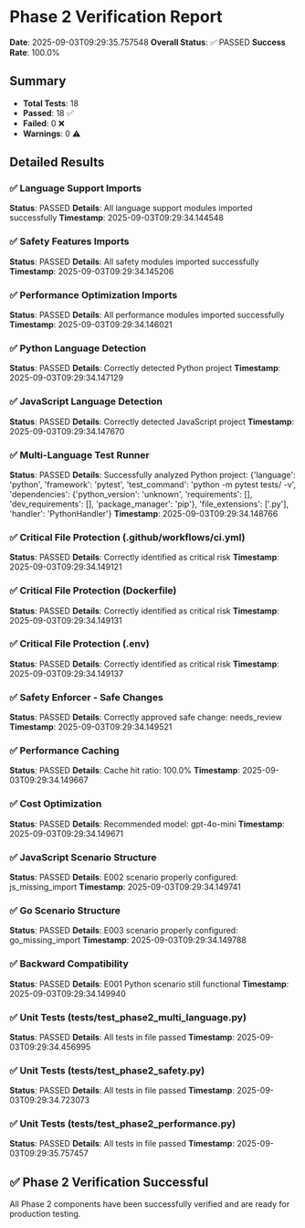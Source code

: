 # Phase 2 Verification Report

**Date**: 2025-09-03T09:29:35.757548
**Overall Status**: ✅ PASSED
**Success Rate**: 100.0%

## Summary

- **Total Tests**: 18
- **Passed**: 18 ✅
- **Failed**: 0 ❌
- **Warnings**: 0 ⚠️

## Detailed Results

### ✅ Language Support Imports
**Status**: PASSED
**Details**: All language support modules imported successfully
**Timestamp**: 2025-09-03T09:29:34.144548

### ✅ Safety Features Imports
**Status**: PASSED
**Details**: All safety modules imported successfully
**Timestamp**: 2025-09-03T09:29:34.145206

### ✅ Performance Optimization Imports
**Status**: PASSED
**Details**: All performance modules imported successfully
**Timestamp**: 2025-09-03T09:29:34.146021

### ✅ Python Language Detection
**Status**: PASSED
**Details**: Correctly detected Python project
**Timestamp**: 2025-09-03T09:29:34.147129

### ✅ JavaScript Language Detection
**Status**: PASSED
**Details**: Correctly detected JavaScript project
**Timestamp**: 2025-09-03T09:29:34.147670

### ✅ Multi-Language Test Runner
**Status**: PASSED
**Details**: Successfully analyzed Python project: {'language': 'python', 'framework': 'pytest', 'test_command': 'python -m pytest tests/ -v', 'dependencies': {'python_version': 'unknown', 'requirements': [], 'dev_requirements': [], 'package_manager': 'pip'}, 'file_extensions': ['.py'], 'handler': 'PythonHandler'}
**Timestamp**: 2025-09-03T09:29:34.148766

### ✅ Critical File Protection (.github/workflows/ci.yml)
**Status**: PASSED
**Details**: Correctly identified as critical risk
**Timestamp**: 2025-09-03T09:29:34.149121

### ✅ Critical File Protection (Dockerfile)
**Status**: PASSED
**Details**: Correctly identified as critical risk
**Timestamp**: 2025-09-03T09:29:34.149131

### ✅ Critical File Protection (.env)
**Status**: PASSED
**Details**: Correctly identified as critical risk
**Timestamp**: 2025-09-03T09:29:34.149137

### ✅ Safety Enforcer - Safe Changes
**Status**: PASSED
**Details**: Correctly approved safe change: needs_review
**Timestamp**: 2025-09-03T09:29:34.149521

### ✅ Performance Caching
**Status**: PASSED
**Details**: Cache hit ratio: 100.0%
**Timestamp**: 2025-09-03T09:29:34.149667

### ✅ Cost Optimization
**Status**: PASSED
**Details**: Recommended model: gpt-4o-mini
**Timestamp**: 2025-09-03T09:29:34.149671

### ✅ JavaScript Scenario Structure
**Status**: PASSED
**Details**: E002 scenario properly configured: js_missing_import
**Timestamp**: 2025-09-03T09:29:34.149741

### ✅ Go Scenario Structure
**Status**: PASSED
**Details**: E003 scenario properly configured: go_missing_import
**Timestamp**: 2025-09-03T09:29:34.149788

### ✅ Backward Compatibility
**Status**: PASSED
**Details**: E001 Python scenario still functional
**Timestamp**: 2025-09-03T09:29:34.149940

### ✅ Unit Tests (tests/test_phase2_multi_language.py)
**Status**: PASSED
**Details**: All tests in file passed
**Timestamp**: 2025-09-03T09:29:34.456995

### ✅ Unit Tests (tests/test_phase2_safety.py)
**Status**: PASSED
**Details**: All tests in file passed
**Timestamp**: 2025-09-03T09:29:34.723073

### ✅ Unit Tests (tests/test_phase2_performance.py)
**Status**: PASSED
**Details**: All tests in file passed
**Timestamp**: 2025-09-03T09:29:35.757457

## ✅ Phase 2 Verification Successful

All Phase 2 components have been successfully verified and are ready for production testing.
